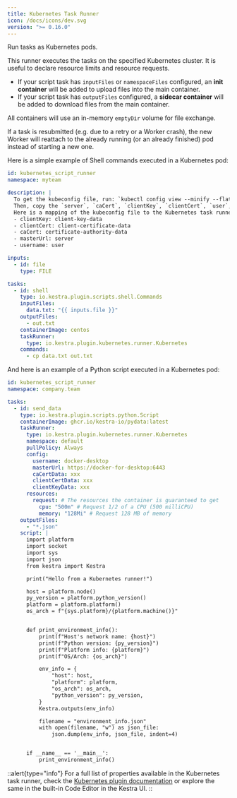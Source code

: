 ```yaml
---
title: Kubernetes Task Runner
icon: /docs/icons/dev.svg
version: ">= 0.16.0"
---
```


Run tasks as Kubernetes pods.

This runner executes the tasks on the specified Kubernetes cluster. It is useful to declare resource limits and resource requests.

- If your script task has `inputFiles` or `namespaceFiles` configured, an **init container** will be added to upload files into the main container.
- If your script task has `outputFiles` configured, a **sidecar container** will be added to download files from the main container.

All containers will use an in-memory `emptyDir` volume for file exchange.

If a task is resubmitted (e.g. due to a retry or a Worker crash), the new Worker will reattach to the already running (or an already finished) pod instead of starting a new one.

Here is a simple example of Shell commands executed in a Kubernetes pod:

```yaml
id: kubernetes_script_runner
namespace: myteam

description: |
  To get the kubeconfig file, run: `kubectl config view --minify --flatten`.
  Then, copy the `server`, `caCert`, `clientKey`, `clientCert`, `user`, and `namespace` values to the configuration below.
  Here is a mapping of the kubeconfig file to the Kubernetes task runner configuration:
  - clientKey: client-key-data
  - clientCert: client-certificate-data
  - caCert: certificate-authority-data
  - masterUrl: server
  - username: user

inputs:
  - id: file
    type: FILE

tasks:
  - id: shell
    type: io.kestra.plugin.scripts.shell.Commands
    inputFiles:
      data.txt: "{{ inputs.file }}"
    outputFiles:
      - out.txt
    containerImage: centos
    taskRunner:
      type: io.kestra.plugin.kubernetes.runner.Kubernetes
    commands:
      - cp data.txt out.txt
```

And here is an example of a Python script executed in a Kubernetes pod:

```yaml
id: kubernetes_script_runner
namespace: company.team

tasks:
  - id: send_data
    type: io.kestra.plugin.scripts.python.Script
    containerImage: ghcr.io/kestra-io/pydata:latest
    taskRunner:
      type: io.kestra.plugin.kubernetes.runner.Kubernetes
      namespace: default
      pullPolicy: Always
      config:
        username: docker-desktop
        masterUrl: https://docker-for-desktop:6443
        caCertData: xxx
        clientCertData: xxx
        clientKeyData: xxx
      resources:
        request: # The resources the container is guaranteed to get
          cpu: "500m" # Request 1/2 of a CPU (500 milliCPU)
          memory: "128Mi" # Request 128 MB of memory
    outputFiles:
      - "*.json"
    script: |
      import platform
      import socket
      import sys
      import json
      from kestra import Kestra

      print("Hello from a Kubernetes runner!")

      host = platform.node()
      py_version = platform.python_version()
      platform = platform.platform()
      os_arch = f"{sys.platform}/{platform.machine()}"


      def print_environment_info():
          print(f"Host's network name: {host}")
          print(f"Python version: {py_version}")
          print(f"Platform info: {platform}")
          print(f"OS/Arch: {os_arch}")

          env_info = {
              "host": host,
              "platform": platform,
              "os_arch": os_arch,
              "python_version": py_version,
          }
          Kestra.outputs(env_info)

          filename = "environment_info.json"
          with open(filename, "w") as json_file:
              json.dump(env_info, json_file, indent=4)


      if __name__ == '__main__':
          print_environment_info()
```

::alert{type="info"}
For a full list of properties available in the Kubernetes task runner, check the [Kubernetes plugin documentation](/plugins/plugin-kubernetes/task-runners/runner/io.kestra.plugin.kubernetes.runner.Kubernetes) or explore the same in the built-in Code Editor in the Kestra UI.
::

